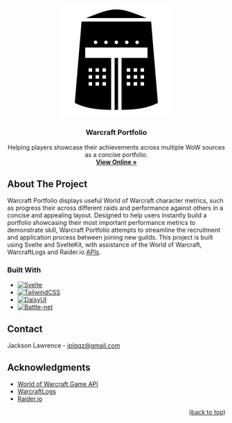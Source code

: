 <a name="readme-top"></a>

<br />
<div align="center">
<img src="./static/helm.png" alt="Warcraft Portfolio" width="256" height="256">

  <h3 align="center">Warcraft Portfolio</h3>

  <p align="center">
    Helping players showcase their achievements across multiple WoW sources as a concise portfolio. 
    <br />
    <a href="https://warcraft-portfolio.vercel.app"><strong>View Online »</strong></a>
  </p>
</div>

<!-- ABOUT THE PROJECT -->
## About The Project

Warcraft Portfolio displays useful World of Warcraft character metrics, such as progress their across different raids and performance against others in a concise and appealing layout. Designed to help users instantly build a portfolio showcasing their most important performance metrics to demonstrate skill, Warcraft Portfolio attempts to streamline the recruitment and application process between joining new guilds.
This project is built using Svelte and SvelteKit, with assistance of the World of Warcraft, WarcraftLogs and Raider.io [APIs](#acknowledgments).


### Built With
* [![Svelte]][Svelte-url]
* [![TailwindCSS]][TailwindCSS-url]
* [![DaisyUI]][DaisyUI-url]
* [![Battle-net]][Battle-net-url]

## Contact

Jackson Lawrence - jplqqz@gmail.com
<!-- Project Link: []() -->


<!-- ACKNOWLEDGMENTS -->
## Acknowledgments

* [World of Warcraft Game API](https://develop.battle.net/documentation/world-of-warcraft)
* [WarcraftLogs](https://www.warcraftlogs.com/)
* [Raider.io](https://raider.io/)

<p align="right">(<a href="#readme-top">back to top</a>)</p>

<!-- MARKDOWN LINKS & IMAGES -->
[Svelte]: https://img.shields.io/badge/svelte-%23f1413d.svg?style=for-the-badge&logo=svelte&logoColor=white
[Svelte-url]: https://svelte.dev/
[TailwindCSS]: https://img.shields.io/badge/tailwindcss-%2338B2AC.svg?style=for-the-badge&logo=tailwind-css&logoColor=white
[TailwindCSS-url]: https://tailwindcss.com/
[DaisyUI]: https://img.shields.io/badge/daisyui-5A0EF8?style=for-the-badge&logo=daisyui&logoColor=white
[DaisyUI-url]: https://daisyui.com/
[Battle-net]: https://img.shields.io/badge/battle.net-%2300AEFF.svg?style=for-the-badge&logo=battle.net&logoColor=white
[Battle-net-url]: https://www.blizzard.com/

